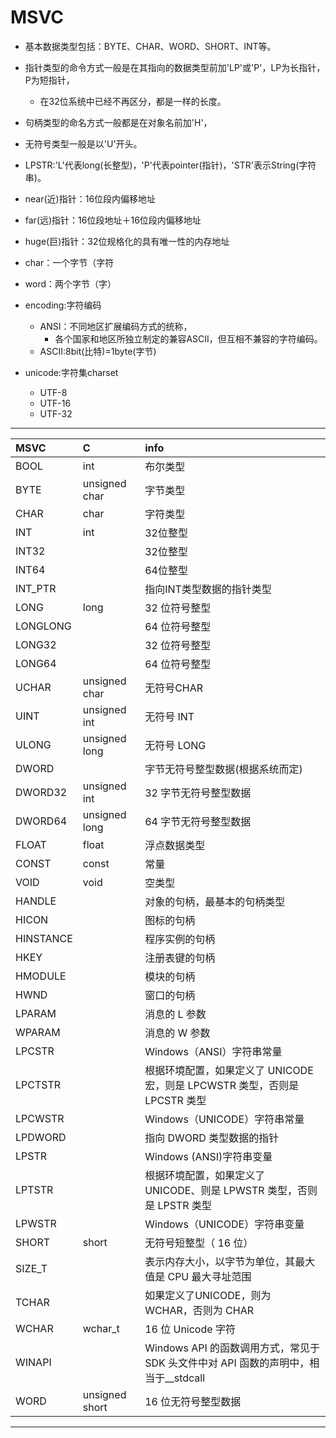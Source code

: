 # MSVC




- 基本数据类型包括：BYTE、CHAR、WORD、SHORT、INT等。
- 指针类型的命令方式一般是在其指向的数据类型前加'LP'或'P'，LP为长指针，P为短指针，
    - 在32位系统中已经不再区分，都是一样的长度。
- 句柄类型的命名方式一般都是在对象名前加'H'，
- 无符号类型一般是以'U'开头。


- LPSTR:'L'代表long(长整型)，'P'代表pointer(指针)，'STR'表示String(字符串)。

- near(近)指针：16位段内偏移地址
- far(远)指针：16位段地址＋16位段内偏移地址
- huge(巨)指针：32位规格化的具有唯一性的内存地址

- char：一个字节（字符
- word：两个字节（字）


- encoding:字符编码
    - ANSI：不同地区扩展编码方式的统称，
        - 各个国家和地区所独立制定的兼容ASCII，但互相不兼容的字符编码。
    - ASCII:8bit(比特)=1byte(字节)



- unicode:字符集charset
    - UTF-8
    - UTF-16
    - UTF-32



---
| MSVC | C | info |
| :- | :- | :- |
| BOOL | int | 布尔类型
| BYTE | unsigned char | 字节类型
| CHAR | char | 字符类型
| INT | int | 32位整型
| INT32 | | 32位整型
| INT64 | | 64位整型
| INT_PTR | | 指向INT类型数据的指针类型
| LONG | long | 32 位符号整型
| LONGLONG| | 64 位符号整型
| LONG32 | | 32 位符号整型
| LONG64 | | 64 位符号整型
| UCHAR | unsigned char | 无符号CHAR
| UINT | unsigned int | 无符号 INT
| ULONG | unsigned long | 无符号 LONG
| DWORD | | 字节无符号整型数据(根据系统而定)
| DWORD32 | unsigned int | 32 字节无符号整型数据
| DWORD64 | unsigned long | 64 字节无符号整型数据
| FLOAT | float | 浮点数据类型
| CONST | const | 常量
| VOID | void | 空类型
| HANDLE | | 对象的句柄，最基本的句柄类型
| HICON | | 图标的句柄
| HINSTANCE| | 程序实例的句柄
| HKEY | | 注册表键的句柄
| HMODULE | | 模块的句柄
| HWND | | 窗口的句柄
| LPARAM | | 消息的 L 参数
| WPARAM | | 消息的 W 参数
| LPCSTR | | Windows（ANSI）字符串常量
| LPCTSTR | | 根据环境配置，如果定义了 UNICODE 宏，则是 LPCWSTR 类型，否则是 LPCSTR 类型
| LPCWSTR | | Windows（UNICODE）字符串常量
| LPDWORD | | 指向 DWORD 类型数据的指针
| LPSTR | | Windows (ANSI)字符串变量
| LPTSTR | | 根据环境配置，如果定义了UNICODE、则是 LPWSTR 类型，否则是 LPSTR 类型
| LPWSTR | | Windows（UNICODE）字符串变量
| SHORT | short | 无符号短整型（ 16 位）
| SIZE_T | | 表示内存大小，以字节为单位，其最大值是 CPU 最大寻址范围
| TCHAR | | 如果定义了UNICODE，则为 WCHAR，否则为 CHAR
| WCHAR | wchar_t | 16 位 Unicode 字符
| WINAPI | | Windows API 的函数调用方式，常见于 SDK 头文件中对 API 函数的声明中，相当于__stdcall
| WORD | unsigned short | 16 位无符号整型数据

---
